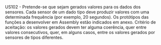 US102 - Pretende-se que sejam gerados valores para os dados dos sensores. Cada sensor de um
dado tipo deve produzir valores com uma determinada frequência (por exemplo, 20 segundos). Os
protótipos das funções a desenvolver em Assembly estão indicados em anexo.
Critério de aceitação: os valores gerados devem ter alguma coerência, quer entre valores
consecutivos, quer, em alguns casos, entre os valores gerados por sensores de tipos diferentes. 